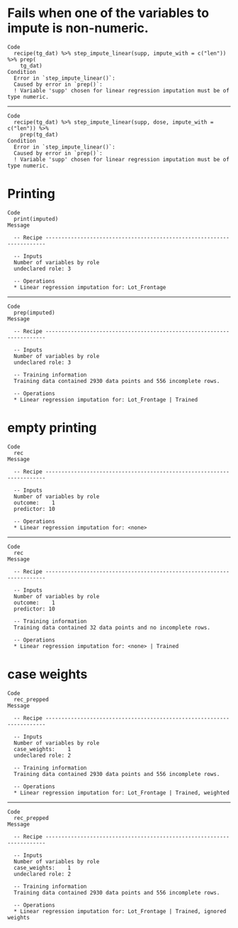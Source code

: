 # Fails when one of the variables to impute is non-numeric.

    Code
      recipe(tg_dat) %>% step_impute_linear(supp, impute_with = c("len")) %>% prep(
        tg_dat)
    Condition
      Error in `step_impute_linear()`:
      Caused by error in `prep()`:
      ! Variable 'supp' chosen for linear regression imputation must be of type numeric.

---

    Code
      recipe(tg_dat) %>% step_impute_linear(supp, dose, impute_with = c("len")) %>%
        prep(tg_dat)
    Condition
      Error in `step_impute_linear()`:
      Caused by error in `prep()`:
      ! Variable 'supp' chosen for linear regression imputation must be of type numeric.

# Printing

    Code
      print(imputed)
    Message
      
      -- Recipe ----------------------------------------------------------------------
      
      -- Inputs 
      Number of variables by role
      undeclared role: 3
      
      -- Operations 
      * Linear regression imputation for: Lot_Frontage

---

    Code
      prep(imputed)
    Message
      
      -- Recipe ----------------------------------------------------------------------
      
      -- Inputs 
      Number of variables by role
      undeclared role: 3
      
      -- Training information 
      Training data contained 2930 data points and 556 incomplete rows.
      
      -- Operations 
      * Linear regression imputation for: Lot_Frontage | Trained

# empty printing

    Code
      rec
    Message
      
      -- Recipe ----------------------------------------------------------------------
      
      -- Inputs 
      Number of variables by role
      outcome:    1
      predictor: 10
      
      -- Operations 
      * Linear regression imputation for: <none>

---

    Code
      rec
    Message
      
      -- Recipe ----------------------------------------------------------------------
      
      -- Inputs 
      Number of variables by role
      outcome:    1
      predictor: 10
      
      -- Training information 
      Training data contained 32 data points and no incomplete rows.
      
      -- Operations 
      * Linear regression imputation for: <none> | Trained

# case weights

    Code
      rec_prepped
    Message
      
      -- Recipe ----------------------------------------------------------------------
      
      -- Inputs 
      Number of variables by role
      case_weights:    1
      undeclared role: 2
      
      -- Training information 
      Training data contained 2930 data points and 556 incomplete rows.
      
      -- Operations 
      * Linear regression imputation for: Lot_Frontage | Trained, weighted

---

    Code
      rec_prepped
    Message
      
      -- Recipe ----------------------------------------------------------------------
      
      -- Inputs 
      Number of variables by role
      case_weights:    1
      undeclared role: 2
      
      -- Training information 
      Training data contained 2930 data points and 556 incomplete rows.
      
      -- Operations 
      * Linear regression imputation for: Lot_Frontage | Trained, ignored weights

